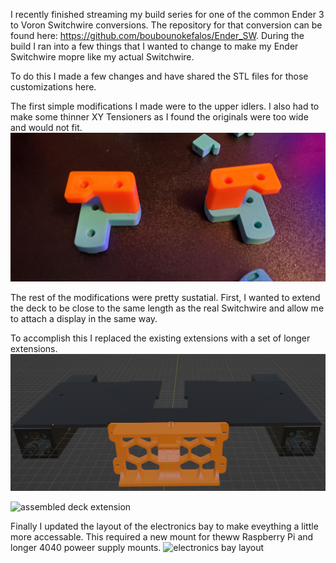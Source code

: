 I recently finished streaming my build series for one of the common Ender 3 to Voron Switchwire conversions. The repository for that conversion can be found here: https://github.com/boubounokefalos/Ender_SW. During the build I ran into a few things that I wanted to change to make my Ender Switchwire mopre like my actual Switchwire.

To do this I made a few changes and have shared the STL files for those customizations here.


The first simple modifications I made were to the upper idlers. I also had to make some thinner XY Tensioners as I found the originals were too wide and would not fit.
![custom upper idlers](images/5.jpg)

The rest of the modifications were pretty sustatial.  First, I wanted to extend the deck to be close to the same length as the real Switchwire and allow me to attach a display in the same way.

To accomplish this I replaced the existing extensions with a set of longer extensions.
![extended deck parts](images/6.png)

![assembled deck extension](images/3.png)

Finally I updated the layout of the electronics bay to make eveything a little more accessable. This required a new mount for theww Raspberry Pi and longer 4040 poweer supply mounts.
![electronics bay layout](images/2.png)
